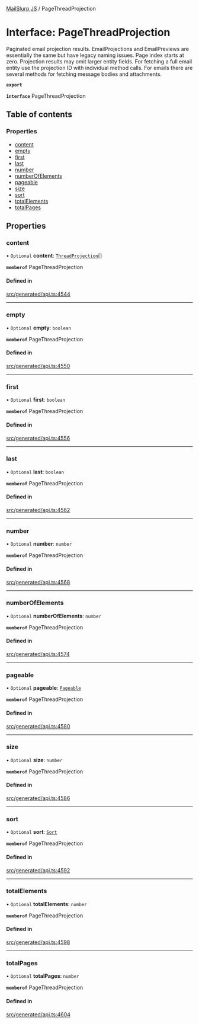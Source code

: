 [MailSlurp JS](../README.md) / PageThreadProjection

# Interface: PageThreadProjection

Paginated email projection results. EmailProjections and EmailPreviews are essentially the same but have legacy naming issues. Page index starts at zero. Projection results may omit larger entity fields. For fetching a full email entity use the projection ID with individual method calls. For emails there are several methods for fetching message bodies and attachments.

**`export`**

**`interface`** PageThreadProjection

## Table of contents

### Properties

- [content](PageThreadProjection.md#content)
- [empty](PageThreadProjection.md#empty)
- [first](PageThreadProjection.md#first)
- [last](PageThreadProjection.md#last)
- [number](PageThreadProjection.md#number)
- [numberOfElements](PageThreadProjection.md#numberofelements)
- [pageable](PageThreadProjection.md#pageable)
- [size](PageThreadProjection.md#size)
- [sort](PageThreadProjection.md#sort)
- [totalElements](PageThreadProjection.md#totalelements)
- [totalPages](PageThreadProjection.md#totalpages)

## Properties

### content

• `Optional` **content**: [`ThreadProjection`](ThreadProjection.md)[]

**`memberof`** PageThreadProjection

#### Defined in

[src/generated/api.ts:4544](https://github.com/mailslurp/mailslurp-client/blob/20b4039/src/generated/api.ts#L4544)

___

### empty

• `Optional` **empty**: `boolean`

**`memberof`** PageThreadProjection

#### Defined in

[src/generated/api.ts:4550](https://github.com/mailslurp/mailslurp-client/blob/20b4039/src/generated/api.ts#L4550)

___

### first

• `Optional` **first**: `boolean`

**`memberof`** PageThreadProjection

#### Defined in

[src/generated/api.ts:4556](https://github.com/mailslurp/mailslurp-client/blob/20b4039/src/generated/api.ts#L4556)

___

### last

• `Optional` **last**: `boolean`

**`memberof`** PageThreadProjection

#### Defined in

[src/generated/api.ts:4562](https://github.com/mailslurp/mailslurp-client/blob/20b4039/src/generated/api.ts#L4562)

___

### number

• `Optional` **number**: `number`

**`memberof`** PageThreadProjection

#### Defined in

[src/generated/api.ts:4568](https://github.com/mailslurp/mailslurp-client/blob/20b4039/src/generated/api.ts#L4568)

___

### numberOfElements

• `Optional` **numberOfElements**: `number`

**`memberof`** PageThreadProjection

#### Defined in

[src/generated/api.ts:4574](https://github.com/mailslurp/mailslurp-client/blob/20b4039/src/generated/api.ts#L4574)

___

### pageable

• `Optional` **pageable**: [`Pageable`](Pageable.md)

**`memberof`** PageThreadProjection

#### Defined in

[src/generated/api.ts:4580](https://github.com/mailslurp/mailslurp-client/blob/20b4039/src/generated/api.ts#L4580)

___

### size

• `Optional` **size**: `number`

**`memberof`** PageThreadProjection

#### Defined in

[src/generated/api.ts:4586](https://github.com/mailslurp/mailslurp-client/blob/20b4039/src/generated/api.ts#L4586)

___

### sort

• `Optional` **sort**: [`Sort`](Sort.md)

**`memberof`** PageThreadProjection

#### Defined in

[src/generated/api.ts:4592](https://github.com/mailslurp/mailslurp-client/blob/20b4039/src/generated/api.ts#L4592)

___

### totalElements

• `Optional` **totalElements**: `number`

**`memberof`** PageThreadProjection

#### Defined in

[src/generated/api.ts:4598](https://github.com/mailslurp/mailslurp-client/blob/20b4039/src/generated/api.ts#L4598)

___

### totalPages

• `Optional` **totalPages**: `number`

**`memberof`** PageThreadProjection

#### Defined in

[src/generated/api.ts:4604](https://github.com/mailslurp/mailslurp-client/blob/20b4039/src/generated/api.ts#L4604)
